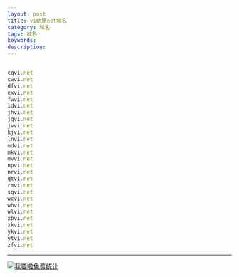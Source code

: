 ```yaml
---
layout: post
title: vi结尾net域名
category: 域名
tags: 域名
keywords: 
description:
---
```


```javascript

cqvi.net
cwvi.net
dfvi.net
exvi.net
fwvi.net
idvi.net
jhvi.net
jqvi.net
jvvi.net
kjvi.net
lnvi.net
mdvi.net
mkvi.net
mvvi.net
npvi.net
nrvi.net
qtvi.net
rmvi.net
sqvi.net
wcvi.net
whvi.net
wlvi.net
xbvi.net
xkvi.net
ykvi.net
ytvi.net
zfvi.net

```

---


<script language="javascript" type="text/javascript" src="//js.users.51.la/19176892.js"></script>
<noscript><a href="//www.51.la/?19176892" target="_blank"><img alt="&#x6211;&#x8981;&#x5566;&#x514D;&#x8D39;&#x7EDF;&#x8BA1;" src="//img.users.51.la/19176892.asp" style="border:none" /></a></noscript>